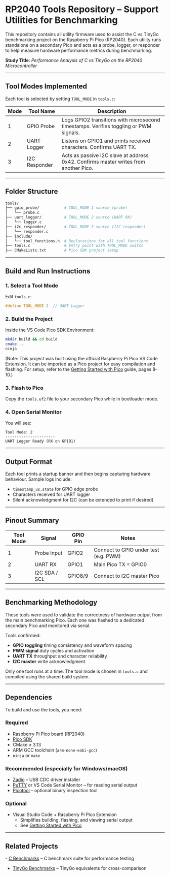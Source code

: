 # RP2040 Tools Repository – Support Utilities for Benchmarking

This repository contains all utility firmware used to assist the C vs TinyGo benchmarking project on the Raspberry Pi Pico (RP2040). Each utility runs standalone on a secondary Pico and acts as a probe, logger, or responder to help measure hardware performance metrics during benchmarking.

**Study Title**: *Performance Analysis of C vs TinyGo on the RP2040 Microcontroller*

---

## Tool Modes Implemented

Each tool is selected by setting `TOOL_MODE` in `tools.c`:

| Mode | Tool Name      | Description                                                                 |
|------|----------------|-----------------------------------------------------------------------------|
| 1    | GPIO Probe     | Logs GPIO2 transitions with microsecond timestamps. Verifies toggling or PWM signals. |
| 2    | UART Logger    | Listens on GPIO1 and prints received characters. Confirms UART TX.          |
| 3    | I2C Responder  | Acts as passive I2C slave at address 0x42. Confirms master writes from another Pico. |

---

## Folder Structure

```bash
tools/
├── gpio_probe/           # TOOL_MODE 1 source (probe)
│   └── probe.c
├── uart_logger/          # TOOL_MODE 2 source (UART RX)
│   └── logger.c
├── i2c_responder/        # TOOL_MODE 3 source (I2C responder)
│   └── responder.c
├── include/
│   └── tool_functions.h  # Declarations for all tool functions
├── tools.c               # Entry point with TOOL_MODE switch
├── CMakeLists.txt        # Pico SDK project setup
```

---

## Build and Run Instructions

### 1. Select a Tool Mode
Edit `tools.c`:
```c
#define TOOL_MODE 2  // UART Logger
```

### 2. Build the Project
Inside the VS Code Pico SDK Environment:
```bash
mkdir build && cd build
cmake ..
ninja
```

(Note: This project was built using the official Raspberry Pi Pico VS Code Extension. It can be imported as a Pico project for easy compilation and flashing. For setup, refer to the [Getting Started with Pico](https://datasheets.raspberrypi.com/pico/getting-started-with-pico.pdf) guide, pages 8–10.)

### 3. Flash to Pico
Copy the `tools.uf2` file to your secondary Pico while in bootloader mode.

### 4. Open Serial Monitor
You will see:
```
Tool Mode: 2
----------------------
UART Logger Ready (RX on GPIO1)
```

---

## Output Format

Each tool prints a startup banner and then begins capturing hardware behaviour. Sample logs include:
- `timestamp_us,state` for GPIO edge probe
- Characters received for UART logger
- Silent acknowledgment for I2C (can be extended to print if desired)

---

## Pinout Summary

| Tool Mode | Signal         | GPIO Pin | Notes                                 |
|-----------|----------------|----------|---------------------------------------|
| 1         | Probe Input    | GPIO2    | Connect to GPIO under test (e.g. PWM) |
| 2         | UART RX        | GPIO1    | Main Pico TX = GPIO0                  |
| 3         | I2C SDA / SCL  | GPIO8/9  | Connect to I2C master Pico            |

---

## Benchmarking Methodology

These tools were used to validate the correctness of hardware output from the main benchmarking Pico. Each one was flashed to a dedicated secondary Pico and monitored via serial.

Tools confirmed:
- **GPIO toggling** timing consistency and waveform spacing
- **PWM signal** duty cycles and activation
- **UART TX** throughput and character reliability
- **I2C master** write acknowledgment

Only one tool runs at a time. The tool mode is chosen in `tools.c` and compiled using the shared build system.

---

## Dependencies

To build and use the tools, you need:

### Required
- Raspberry Pi Pico board (RP2040)
- [Pico SDK](https://github.com/raspberrypi/pico-sdk)
- CMake ≥ 3.13
- ARM GCC toolchain (`arm-none-eabi-gcc`)
- `ninja` or `make`

### Recommended (especially for Windows/macOS)
- [Zadig](http://zadig.akeo.ie/) – USB CDC driver installer
- [PuTTY](https://www.putty.org/) or VS Code Serial Monitor – for reading serial output
- [Picotool](https://github.com/raspberrypi/picotool) – optional binary inspection tool

### Optional
- Visual Studio Code + Raspberry Pi Pico Extension
  - Simplifies building, flashing, and viewing serial output
  - See [Getting Started with Pico](https://datasheets.raspberrypi.com/pico/getting-started-with-pico.pdf)

---

## Related Projects
\- [C Benchmarks](../rp2040-c-benchmarks/) – C benchmark suite for performance testing
- [TinyGo Benchmarks](../rp2040-tinygo-benchmarks/) – TinyGo equivalents for cross-comparison
